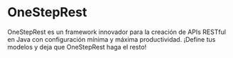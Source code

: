 # OneStepRest
OneStepRest es un framework innovador para la creación de APIs RESTful en Java con configuración mínima y máxima productividad. ¡Define tus modelos y deja que OneStepRest haga el resto!
